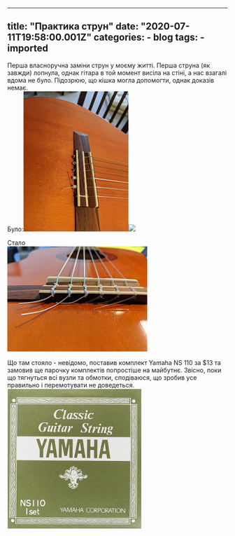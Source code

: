
---
title: "Практика струн"
date: "2020-07-11T19:58:00.001Z"
categories:
    - blog
tags:
    - imported
---

Перша власноручна заміни струн у моєму житті. Перша струна (як завжди) лопнула, однак гітара в той момент висіла на стіні, а нас взагалі вдома не було. Підозрюю, що кішка могла допомогти, однак доказів немає.  
Було:[![](thumb_00.jpg)](img00.jpg)![](https://blogger.googleusercontent.com/img/b/R29vZ2xl/AVvXsEgq1mbUtEE9eXXwvrDtggHnroZB_Xz2AH1UzEMvZLCsKmzldIeumQ2IpszHsT7eSLejxlUPQlFRO-jgYQYbjCyEAlXXcNInByyRRciuT8uf3JDHt0f2dVfwKykuLQoUgyKCK0ayKIxSNO_u/s320/00100trPORTRAIT_00100_BURST20200711132201344_COVER.jpg)  
  
Стало  
[![](thumb_01.jpg)](img01.jpg)  
  
Що там стояло \- невідомо, поставив комплект Yamaha NS 110 за $13 та замовив ще парочку комплектів попростіше на майбутнє. Звісно, поки що тягнуться всі вузли та обмотки, сподіваюся, що зробив усе правильно і перемотувати не доведеться.[![](thumb_02.jpg)](img02.jpg)  

